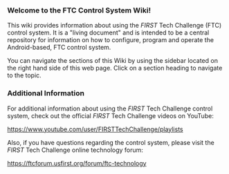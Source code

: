 ### Welcome to the FTC Control System Wiki!

This wiki provides information about using the _FIRST_ Tech Challenge (FTC) control system. It is a "living document" and is intended to be a central repository for information on how to configure, program and operate the Android-based, FTC control system.

You can navigate the sections of this Wiki by using the sidebar located on the right hand side of this web page. Click on a section heading to navigate to the topic.

### Additional Information
For additional information about using the _FIRST_ Tech Challenge control system, check out the official _FIRST_ Tech Challenge videos on YouTube:

https://www.youtube.com/user/FIRSTTechChallenge/playlists

Also, if you have questions regarding the control system, please visit the _FIRST_ Tech Challenge online technology forum:

https://ftcforum.usfirst.org/forum/ftc-technology





